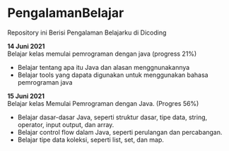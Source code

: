 # PengalamanBelajar
Repository ini Berisi Pengalaman Belajarku di Dicoding

**14 Juni 2021**  
Belajar kelas memulai pemrograman dengan java (progress 21%)
  * Belajar tentang apa itu Java dan alasan menggnunakannya
  * Belajar  tools yang dapata digunakan untuk menggunakan bahasa pemrograman java

**15 Juni 2021**  
Belajar kelas Memulai Pemrograman dengan Java. (Progres 56%)
  * Belajar dasar-dasar Java, seperti struktur dasar, tipe data, string, operator, input output, dan array.
  * Belajar control flow dalam Java, seperti perulangan dan percabangan.
  * Belajar tipe data koleksi, seperti list, set, dan map.
